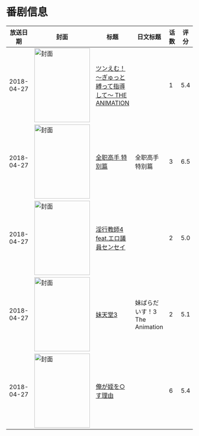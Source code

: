 # 番剧信息

|放送日期|封面|标题|日文标题|话数|评分|评分人数|
|---|---|---|---|---|---|---|
|2018-04-27|<img src="https://bangumi.tv/img/no_icon_subject.png" alt="封面" style="width:150px;height:200px;object-fit:cover;">|[ツンえむ！ ～ぎゅっと縛って指導して～ THE ANIMATION](https://bangumi.tv/subject/235097)||1|5.4|149人评分|
|2018-04-27|<img src="https://lain.bgm.tv/pic/cover/c/64/a1/221020_52l25.jpg" alt="封面" style="width:150px;height:200px;object-fit:cover;">|[全职高手 特别篇](https://bangumi.tv/subject/221020)|全职高手 特别篇|3|6.5|1157人评分|
|2018-04-27|<img src="https://bangumi.tv/img/no_icon_subject.png" alt="封面" style="width:150px;height:200px;object-fit:cover;">|[淫行教師4 feat.エロ議員センセイ](https://bangumi.tv/subject/244982)||2|5.0|170人评分|
|2018-04-27|<img src="https://bangumi.tv/img/no_icon_subject.png" alt="封面" style="width:150px;height:200px;object-fit:cover;">|[妹天堂3](https://bangumi.tv/subject/238880)|妹ぱらだいす！3 The Animation|2|5.1|210人评分|
|2018-04-27|<img src="https://bangumi.tv/img/no_icon_subject.png" alt="封面" style="width:150px;height:200px;object-fit:cover;">|[俺が姪を○す理由](https://bangumi.tv/subject/238881)||6|5.4|439人评分|
